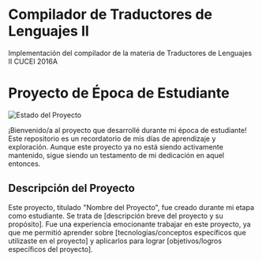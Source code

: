 # Compilador de Traductores de Lenguajes II #

Implementación del compilador de la materia de Traductores de Lenguajes II
CUCEI 2016A

# Proyecto de Época de Estudiante

![Estado del Proyecto](https://img.shields.io/badge/Estado-No%20Mantenido-red.svg)

¡Bienvenido/a al proyecto que desarrollé durante mi época de estudiante! Este repositorio es un recordatorio de mis días de aprendizaje y exploración. Aunque este proyecto ya no está siendo activamente mantenido, sigue siendo un testamento de mi dedicación en aquel entonces.

## Descripción del Proyecto

Este proyecto, titulado "Nombre del Proyecto", fue creado durante mi etapa como estudiante. Se trata de [descripción breve del proyecto y su propósito]. Fue una experiencia emocionante trabajar en este proyecto, ya que me permitió aprender sobre [tecnologías/conceptos específicos que utilizaste en el proyecto] y aplicarlos para lograr [objetivos/logros específicos del proyecto].
